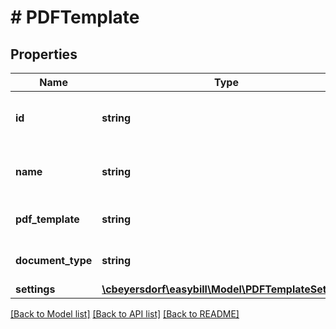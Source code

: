 # # PDFTemplate

## Properties

Name | Type | Description | Notes
------------ | ------------- | ------------- | -------------
**id** | **string** |  | [optional] [default to 'INVOICE-DE']
**name** | **string** |  | [optional] [default to 'Default template']
**pdf_template** | **string** |  | [optional] [default to 'DE']
**document_type** | **string** |  | [optional] [default to 'INVOICE']
**settings** | [**\cbeyersdorf\easybill\Model\PDFTemplateSettings**](PDFTemplateSettings.md) |  | [optional]

[[Back to Model list]](../../README.md#models) [[Back to API list]](../../README.md#endpoints) [[Back to README]](../../README.md)
